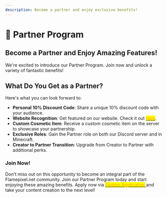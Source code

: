 ```yaml
---
description: Become a partner and enjoy exclusive benefits!
---
```


# 🤝 Partner Program

## Become a Partner and Enjoy Amazing Features!

We're excited to introduce our Partner Program. Join now and unlock a variety of fantastic benefits!

## **What Do You Get as a Partner?**

Here's what you can look forward to:

* **Personal 10% Discount Code**: Share a unique 10% discount code with your audience.
* **Website Recognition**: Get featured on our website. Check it out [<mark style="color:orange;">here</mark>](https://flamepixel.net/partner/).
* **Custom Cosmetic Item**: Receive a custom cosmetic item on the server to showcase your partnership.
* **Exclusive Roles**: Gain the Partner role on both our Discord server and in Minecraft.
* **Creator to Partner Transition**: Upgrade from Creator to Partner with additional perks.

### **Join Now!**

Don't miss out on this opportunity to become an integral part of the Flamepixel.net community. Join our Partner Program today and start enjoying these amazing benefits. Apply now via [<mark style="color:orange;">Partner Application</mark>](https://www.flamepixel.net/partner-appeal)[ ](https://www.flamepixel.net/partner-appeal)and take your content creation to the next level!
